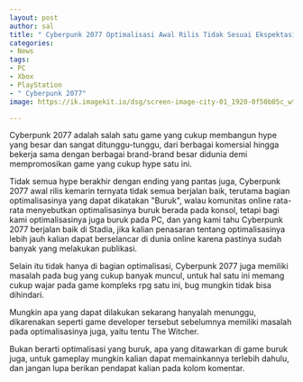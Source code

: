 ```yaml
---
layout: post
author: sal
title: " Cyberpunk 2077 Optimalisasi Awal Rilis Tidak Sesuai Ekspektasi"
categories:
- News
tags:
- PC
- Xbox
- PlayStation
- " Cyberpunk 2077"
image: https://ik.imagekit.io/dsg/screen-image-city-01_1920-0f50b05c_wthMwAl36LF.jpg

---
```

Cyberpunk 2077 adalah salah satu game yang cukup membangun hype yang besar dan sangat ditunggu-tunggu, dari berbagai komersial hingga bekerja sama dengan berbagai brand-brand besar didunia demi mempromosikan game yang cukup hype satu ini.

Tidak semua hype berakhir dengan ending yang pantas juga, Cyberpunk 2077 awal rilis kemarin ternyata tidak semua berjalan baik, terutama bagian optimalisasinya yang dapat dikatakan "Buruk", walau komunitas online rata-rata menyebutkan optimalisasinya buruk berada pada konsol, tetapi bagi kami optimalisasinya juga buruk pada PC, dan yang kami tahu Cyberpunk 2077 berjalan baik di Stadia, jika kalian penasaran tentang optimalisasinya lebih jauh kalian dapat berselancar di dunia online karena pastinya sudah banyak yang melakukan publikasi.

Selain itu tidak hanya di bagian optimalisasi, Cyberpunk 2077 juga memiliki masalah pada bug yang cukup banyak muncul, untuk hal satu ini memang cukup wajar pada game kompleks rpg satu ini, bug mungkin tidak bisa dihindari.

Mungkin apa yang dapat dilakukan sekarang hanyalah menunggu, dikarenakan seperti game developer tersebut sebelumnya memiliki masalah pada optimalisasinya juga, yaitu tentu The Witcher.

Bukan berarti optimalisasi yang buruk, apa yang ditawarkan di game buruk juga, untuk gameplay mungkin kalian dapat memainkannya terlebih dahulu, dan jangan lupa berikan pendapat kalian pada kolom komentar.